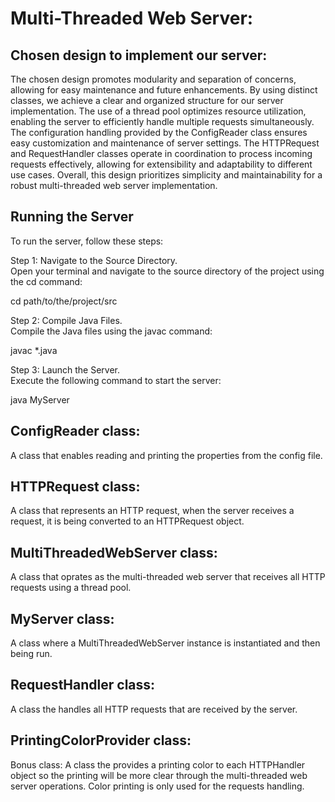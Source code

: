 # Multi-Threaded Web Server:

## Chosen design to implement our server:

The chosen design promotes modularity and separation of concerns, allowing for easy maintenance and future enhancements.
By using distinct classes, we achieve a clear and organized structure for our server implementation.
The use of a thread pool optimizes resource utilization, enabling the server to efficiently handle multiple requests simultaneously.
The configuration handling provided by the ConfigReader class ensures easy customization and maintenance of server settings.
The HTTPRequest and RequestHandler classes operate in coordination to process incoming requests effectively, allowing for extensibility and adaptability to different use cases.
Overall, this design prioritizes simplicity and maintainability for a robust multi-threaded web server implementation.

## Running the Server

To run the server, follow these steps:

Step 1: Navigate to the Source Directory.  
Open your terminal and navigate to the source directory of the project using the cd command:

cd path/to/the/project/src

Step 2: Compile Java Files.  
Compile the Java files using the javac command:

javac \*.java

Step 3: Launch the Server.  
Execute the following command to start the server:

java MyServer

## ConfigReader class:

A class that enables reading and printing the properties from the config file.

## HTTPRequest class:

A class that represents an HTTP request, when the server receives a request, it is being converted to an HTTPRequest object.

## MultiThreadedWebServer class:

A class that oprates as the multi-threaded web server that receives all HTTP requests using a thread pool.

## MyServer class:

A class where a MultiThreadedWebServer instance is instantiated and then being run.

## RequestHandler class:

A class the handles all HTTP requests that are received by the server.

## PrintingColorProvider class:

Bonus class: A class the provides a printing color to each HTTPHandler object so the printing will be more clear through the multi-threaded web server operations.
Color printing is only used for the requests handling.
